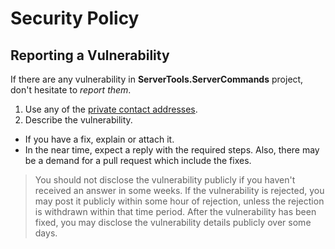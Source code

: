 # Security Policy

## Reporting a Vulnerability

If there are any vulnerability in **ServerTools.ServerCommands** project, don't hesitate to _report them_.

1. Use any of the [private contact addresses](https://github.com/hgjura/command-pattern-with-queues#support).
2. Describe the vulnerability.

- If you have a fix, explain or attach it.
- In the near time, expect a reply with the required steps. Also, there may be a demand for a pull request which include the fixes.

> You should not disclose the vulnerability publicly if you haven't received an answer in some weeks.
> If the vulnerability is rejected, you may post it publicly within some hour of rejection, unless the rejection is withdrawn within that time period.
> After the vulnerability has been fixed, you may disclose the vulnerability details publicly over some days.
